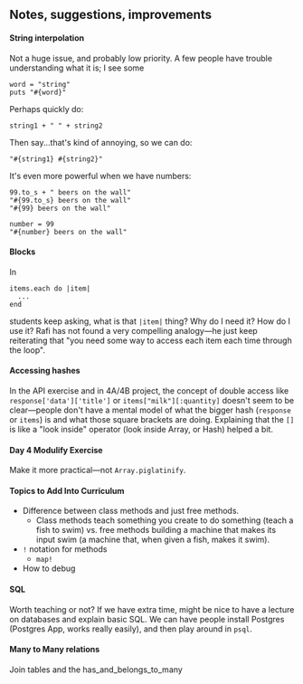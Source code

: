## Notes, suggestions, improvements


#### String interpolation

Not a huge issue, and probably low priority. A few people have trouble understanding what it is; I see some

    word = "string" 
    puts "#{word}"

Perhaps quickly do:

    string1 + " " + string2

Then say...that's kind of annoying, so we can do:

    "#{string1} #{string2}"

It's even more powerful when we have numbers:

    99.to_s + " beers on the wall"
    "#{99.to_s} beers on the wall"
    "#{99} beers on the wall"

    number = 99
    "#{number} beers on the wall"

#### Blocks

In

    items.each do |item|
      ...
    end

students keep asking, what is that `|item|` thing? Why do I need it? How do I use it? Rafi has not found a very compelling analogy—he just keep reiterating that "you need some way to access each item each time through the loop".

#### Accessing hashes

In the API exercise and in 4A/4B project, the concept of double access like `response['data']['title']` or `items["milk"][:quantity]` doesn't seem to be clear—people don't have a mental model of what the bigger hash (`response` or `items`) is and what those square brackets are doing. Explaining that the `[]` is like a "look inside" operator (look inside Array, or Hash) helped a bit.

#### Day 4 Modulify Exercise

Make it more practical—not `Array.piglatinify`. 

#### Topics to Add Into Curriculum

- Difference between class methods and just free methods. 
  - Class methods teach something you create to do something (teach a fish to swim) vs. free methods building a machine that makes its input swim (a machine that, when given a fish, makes it swim).
- `!` notation for methods
  - `map!`
- How to debug

#### SQL

Worth teaching or not? If we have extra time, might be nice to have a lecture on databases and explain basic SQL. We can have people install Postgres (Postgres App, works really easily), and then play around in `psql`.

#### Many to Many relations

Join tables and the has_and_belongs_to_many
